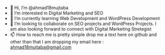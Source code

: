 - 👋 Hi, I’m @ahmad18mujtaba
- 👀 I’m interested in Digital Marketing and SEO
- 🌱 I’m currently learning Web Development and WordPress Development
- 💞️ I’m looking to collaborate on SEO projects and WordPress Projects. I am also looking forward to connect with Digital Markeitng Stretegist
- 📫 How to reach me is pretty simple drop me a text here on github and other than that I am dropping my email here : ahmad18mujtaba@gmail.com

<!---
ahmad18mujtaba/ahmad18mujtaba is a ✨ special ✨ repository because its `README.md` (this file) appears on your GitHub profile.
You can click the Preview link to take a look at your changes.
--->
